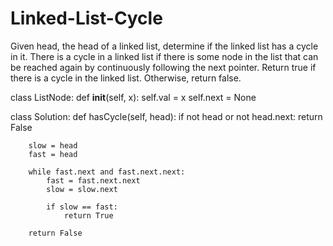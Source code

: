 # Linked-List-Cycle
Given head, the head of a linked list, determine if the linked list has a cycle in it.  There is a cycle in a linked list if there is some node in the list that can be reached again by continuously following the next pointer. Return true if there is a cycle in the linked list. Otherwise, return false.

class ListNode:
    def __init__(self, x):
        self.val = x
        self.next = None

class Solution:
    def hasCycle(self, head):
        if not head or not head.next:
            return False
        
        slow = head
        fast = head

        while fast.next and fast.next.next:
            fast = fast.next.next
            slow = slow.next

            if slow == fast:
                return True

        return False
